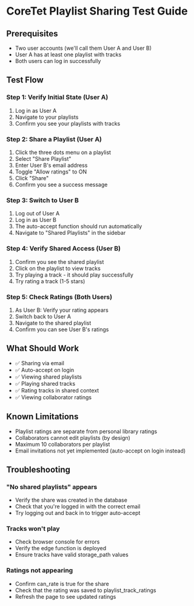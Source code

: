 # CoreTet Playlist Sharing Test Guide

## Prerequisites
- Two user accounts (we'll call them User A and User B)
- User A has at least one playlist with tracks
- Both users can log in successfully

## Test Flow

### Step 1: Verify Initial State (User A)
1. Log in as User A
2. Navigate to your playlists
3. Confirm you see your playlists with tracks

### Step 2: Share a Playlist (User A)
1. Click the three dots menu on a playlist
2. Select "Share Playlist"
3. Enter User B's email address
4. Toggle "Allow ratings" to ON
5. Click "Share"
6. Confirm you see a success message

### Step 3: Switch to User B
1. Log out of User A
2. Log in as User B
3. The auto-accept function should run automatically
4. Navigate to "Shared Playlists" in the sidebar

### Step 4: Verify Shared Access (User B)
1. Confirm you see the shared playlist
2. Click on the playlist to view tracks
3. Try playing a track - it should play successfully
4. Try rating a track (1-5 stars)

### Step 5: Check Ratings (Both Users)
1. As User B: Verify your rating appears
2. Switch back to User A
3. Navigate to the shared playlist
4. Confirm you can see User B's ratings

## What Should Work
- ✅ Sharing via email
- ✅ Auto-accept on login
- ✅ Viewing shared playlists
- ✅ Playing shared tracks
- ✅ Rating tracks in shared context
- ✅ Viewing collaborator ratings

## Known Limitations
- Playlist ratings are separate from personal library ratings
- Collaborators cannot edit playlists (by design)
- Maximum 10 collaborators per playlist
- Email invitations not yet implemented (auto-accept on login instead)

## Troubleshooting

### "No shared playlists" appears
- Verify the share was created in the database
- Check that you're logged in with the correct email
- Try logging out and back in to trigger auto-accept

### Tracks won't play
- Check browser console for errors
- Verify the edge function is deployed
- Ensure tracks have valid storage_path values

### Ratings not appearing
- Confirm can_rate is true for the share
- Check that the rating was saved to playlist_track_ratings
- Refresh the page to see updated ratings